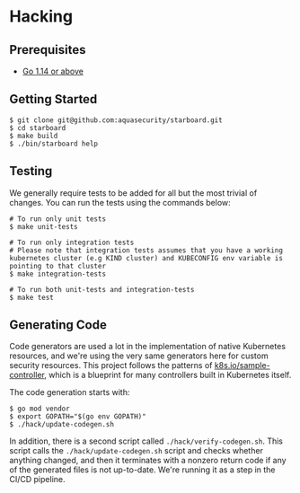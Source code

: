 # Hacking

## Prerequisites

- [Go 1.14 or above](https://golang.org/dl/)

## Getting Started

```
$ git clone git@github.com:aquasecurity/starboard.git
$ cd starboard
$ make build
$ ./bin/starboard help
```

## Testing

We generally require tests to be added for all but the most trivial of changes. You can run the tests using the
commands below:

```
# To run only unit tests
$ make unit-tests

# To run only integration tests
# Please note that integration tests assumes that you have a working kubernetes cluster (e.g KIND cluster) and KUBECONFIG env variable is pointing to that cluster
$ make integration-tests

# To run both unit-tests and integration-tests
$ make test
```

## Generating Code

Code generators are used a lot in the implementation of native Kubernetes resources, and we're using the very same
generators here for custom security resources. This project follows the patterns of
[k8s.io/sample-controller][k8s-sample-controller], which is a blueprint for many controllers built in Kubernetes itself.

The code generation starts with:

```
$ go mod vendor
$ export GOPATH="$(go env GOPATH)"
$ ./hack/update-codegen.sh
```

In addition, there is a second script called `./hack/verify-codegen.sh`. This script calls the
`./hack/update-codegen.sh` script and checks whether anything changed, and then it terminates with a nonzero return
code if any of the generated files is not up-to-date. We're running it as a step in the CI/CD pipeline.

[k8s-sample-controller]: https://github.com/kubernetes/sample-controller
